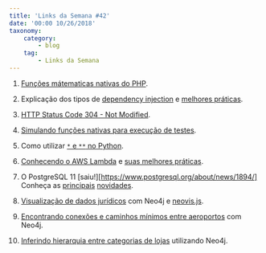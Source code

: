 ```yaml
---
title: 'Links da Semana #42'
date: '00:00 10/26/2018'
taxonomy:
    category:
        - blog
    tag:
        - Links da Semana
---
```


1. [Funções mátematicas nativas do PHP](https://code.tutsplus.com/tutorials/mathematical-functions-in-php--cms-31972).

1. Explicação dos tipos de [dependency injection](https://en.wikipedia.org/wiki/Dependency_injection) e [melhores práticas](https://www.brandonsavage.net/avoiding-setter-injection/).

1. [HTTP Status Code 304 - Not Modified](https://evertpot.com/http/304-not-modified).

1. [Simulando funções nativas para execução de testes](https://akrabat.com/replacing-a-built-in-php-function-when-testing-a-component/).

1. Como utilizar [`*` e `**` no Python](https://treyhunner.com/2018/10/asterisks-in-python-what-they-are-and-how-to-use-them/).

1. [Conhecendo o AWS Lambda](https://medium.com/swlh/a-guide-to-aws-lambdas-using-python-triggered-by-an-api-call-1e768edd13c5) e [suas melhores práticas](https://cloudncode.blog/2017/03/02/best-practices-aws-lambda-function/).

1. O PostgreSQL 11 [saiu!][https://www.postgresql.org/about/news/1894/] Conheça as [principais](https://www.percona.com/blog/2018/10/18/postgresql-11-our-first-take-on-the-new-release/) [novidades](https://pganalyze.com/blog/postgres11-jit-compilation-auto-prewarm-sql-stored-procedures).

1. [Visualização de dados jurídicos](https://carrefax.squarespace.com/articles-blog/2018/10/14/case-law-network-graph/) com Neo4j e [neovis.js](https://github.com/neo4j-contrib/neovis.js/).

1. [Encontrando conexões e caminhos mínimos entre aeroportos](https://medium.com/@mesirii/the-airport-graph-42bee8a12b85) com Neo4j.

1. [Inferindo hierarquia entre categorias de lojas](https://medium.com/neo4j/learning-a-taxonomy-of-yelp-categories-using-overlap-coefficient-a00ea2410142) utilizando Neo4j.
